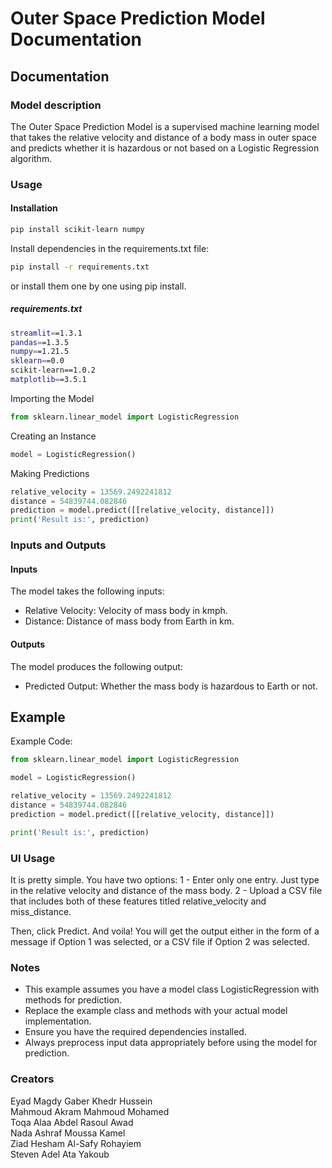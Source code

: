 # Outer Space Prediction Model Documentation

## Documentation

### Model description
The Outer Space Prediction Model is a supervised machine learning model that takes the relative velocity and distance of a body mass in outer space and predicts whether it is hazardous or not based on a Logistic Regression algorithm.

### Usage

#### Installation
```bash
pip install scikit-learn numpy
```
Install dependencies in the requirements.txt file:
```bash
pip install -r requirements.txt
```
or install them one by one using pip install.
##### requirements.txt
```bash
streamlit==1.3.1
pandas==1.3.5
numpy==1.21.5
sklearn==0.0
scikit-learn==1.0.2
matplotlib==3.5.1
```
Importing the Model
```python
from sklearn.linear_model import LogisticRegression
```
Creating an Instance
```python
model = LogisticRegression()
```
Making Predictions
```python
relative_velocity = 13569.2492241812
distance = 54839744.082846
prediction = model.predict([[relative_velocity, distance]])
print('Result is:', prediction)
```
### Inputs and Outputs

#### Inputs

The model takes the following inputs:

- Relative Velocity: Velocity of mass body in kmph.
- Distance: Distance of mass body from Earth in km.

#### Outputs
The model produces the following output:

- Predicted Output: Whether the mass body is hazardous to Earth or not.

## Example
Example Code:
```python
from sklearn.linear_model import LogisticRegression

model = LogisticRegression()

relative_velocity = 13569.2492241812
distance = 54839744.082846
prediction = model.predict([[relative_velocity, distance]])

print('Result is:', prediction)
```

### UI Usage

It is pretty simple. You have two options:
1 - Enter only one entry. Just type in the relative velocity and distance of the mass body.
2 - Upload a CSV file that includes both of these features titled relative_velocity and miss_distance.

Then, click Predict. And voila! You will get the output either in the form of a message if Option 1 was selected, or a CSV file if Option 2 was selected.

### Notes

- This example assumes you have a model class LogisticRegression with methods for prediction.
- Replace the example class and methods with your actual model implementation.
- Ensure you have the required dependencies installed.
- Always preprocess input data appropriately before using the model for prediction.

### Creators

Eyad Magdy Gaber Khedr Hussein   
Mahmoud Akram Mahmoud Mohamed   
Toqa Alaa Abdel Rasoul Awad   
Nada Ashraf Moussa Kamel   
Ziad Hesham Al-Safy Rohayiem   
Steven Adel Ata Yakoub   
